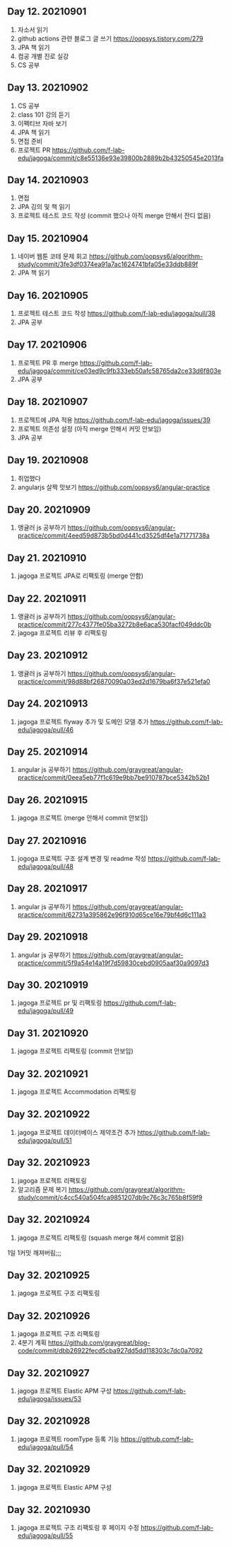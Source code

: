 ## Day 12. 20210901

1. 자소서 읽기
2. github actions 관련 블로그 글 쓰기
https://oopsys.tistory.com/279
3. JPA 책 읽기
4. 컴공 개별 진로 실강
5. CS 공부

## Day 13. 20210902

1. CS 공부
2. class 101 강의 듣기
3. 이펙티브 자바 보기
4. JPA 책 읽기
5. 면접 준비
6. 프로젝트 PR
https://github.com/f-lab-edu/jagoga/commit/c8e55136e93e39800b2889b2b43250545e2013fa

## Day 14. 20210903

1. 면접
2. JPA 깅의 및 책 읽기
3. 프로젝트 테스트 코드 작성 (commit 했으나 아직 merge 안해서 잔디 없음)

## Day 15. 20210904

1. 네이버 웹툰 코테 문제 회고
https://github.com/oopsys6/algorithm-study/commit/3fe3df0374ea91a7ac1624741bfa05e33ddb889f
2. JPA 책 읽기

## Day 16. 20210905

1. 프로젝트 테스트 코드 작성
https://github.com/f-lab-edu/jagoga/pull/38
2. JPA 공부

## Day 17. 20210906

1. 프로젝트 PR 후 merge
https://github.com/f-lab-edu/jagoga/commit/ce03ed9c9fb333eb50afc58765da2ce33d6f803e
2. JPA 공부

## Day 18. 20210907

1. 프로젝트에 JPA 적용
https://github.com/f-lab-edu/jagoga/issues/39
2. 프로젝트 의존성 설정 (아직 merge 안해서 커밋 안보임)
3. JPA 공부

## Day 19. 20210908

1. 취업했다
2. angularjs 살짝 맛보기
https://github.com/oopsys6/angular-practice

## Day 20. 20210909

1. 앵귤러 js 공부하기
https://github.com/oopsys6/angular-practice/commit/4eed59d873b5bd0d441cd3525df4e1a71771738a

## Day 21. 20210910

1. jagoga 프로젝트 JPA로 리팩토링 (merge 안함)

## Day 22. 20210911
1. 앵귤러 js 공부하기
https://github.com/oopsys6/angular-practice/commit/277c4377fe05ba3272b8e6aca530facf049ddc0b
2. jagoga 프로젝트 리뷰 후 리팩토링

## Day 23. 20210912
1. 앵귤러 js 공부하기
https://github.com/oopsys6/angular-practice/commit/98d88bf26870090a03ed2d1679ba6f37e521efa0

## Day 24. 20210913

1. jagoga 프로젝트 flyway 추가 및 도메인 모델 추가
https://github.com/f-lab-edu/jagoga/pull/46

## Day 25. 20210914

1. angular js 공부하기
https://github.com/graygreat/angular-practice/commit/0eea5eb77f1c619e9bb7be910787bce5342b52b1

## Day 26. 20210915

1. jagoga 프로젝트 (merge 안해서 commit 안보임)

## Day 27. 20210916

1. jogoga 프로젝트 구조 설계 변경 및 readme 작성
https://github.com/f-lab-edu/jagoga/pull/48

## Day 28. 20210917

1. angular js 공부하기
https://github.com/graygreat/angular-practice/commit/62731a395862e96f910d65ce16e79bf4d6c111a3

## Day 29. 20210918

1. angular js 공부하기
https://github.com/graygreat/angular-practice/commit/5f9a54e14a19f7d59830cebd0905aaf30a9097d3

## Day 30. 20210919

1. jagoga 프로젝트 pr 및 리팩토링
https://github.com/f-lab-edu/jagoga/pull/49

## Day 31. 20210920

1. jagoga 프로젝트 리팩토링 (commit 안보임)

## Day 32. 20210921

1. jagoga 프로젝트 Accommodation 리팩토링 

## Day 32. 20210922

1. jagoga 프로젝트 데이터베이스 제약조건 추가
https://github.com/f-lab-edu/jagoga/pull/51

## Day 32. 20210923

1. jagoga 프로젝트 리팩토링
2. 알고리즘 문제 복기
https://github.com/graygreat/algorithm-study/commit/c4cc540a504fca9851207db9c76c3c765b8f59f9

## Day 32. 20210924

1. jagoga 프로젝트 리팩토링 (squash merge 해서 commit 없음)

1일 1커밋 깨져버림;;;

## Day 32. 20210925

1. jagoga 프로젝트 구조 리팩토링

## Day 32. 20210926

1. jagoga 프로젝트 구조 리팩토링
2. 4분기 계획
https://github.com/graygreat/blog-code/commit/dbb26922fecd5cba927dd5dd118303c7dc0a7092

## Day 32. 20210927

1. jagoga 프로젝트 Elastic APM 구성
https://github.com/f-lab-edu/jagoga/issues/53

## Day 32. 20210928

1. jagoga 프로젝트 roomType 등록 기능
https://github.com/f-lab-edu/jagoga/pull/54

## Day 32. 20210929

1. jagoga 프로젝트 Elastic APM 구성

## Day 32. 20210930

1. jagoga 프로젝트 구조 리팩토링 후 페이지 수정
https://github.com/f-lab-edu/jagoga/pull/55

